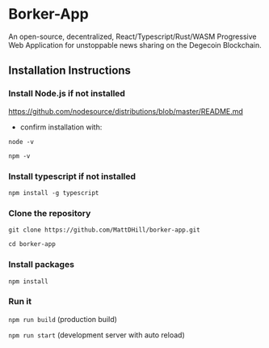# Borker-App

An open-source, decentralized, React/Typescript/Rust/WASM Progressive Web Application for unstoppable news sharing on the Degecoin Blockchain.

## Installation Instructions

### Install Node.js if not installed
https://github.com/nodesource/distributions/blob/master/README.md

* confirm installation with:

```node -v```

```npm -v```

### Install typescript if not installed
```npm install -g typescript```

### Clone the repository
```git clone https://github.com/MattDHill/borker-app.git```

```cd borker-app```

### Install packages
```npm install```

### Run it
```npm run build``` (production build)

```npm run start``` (development server with auto reload)
